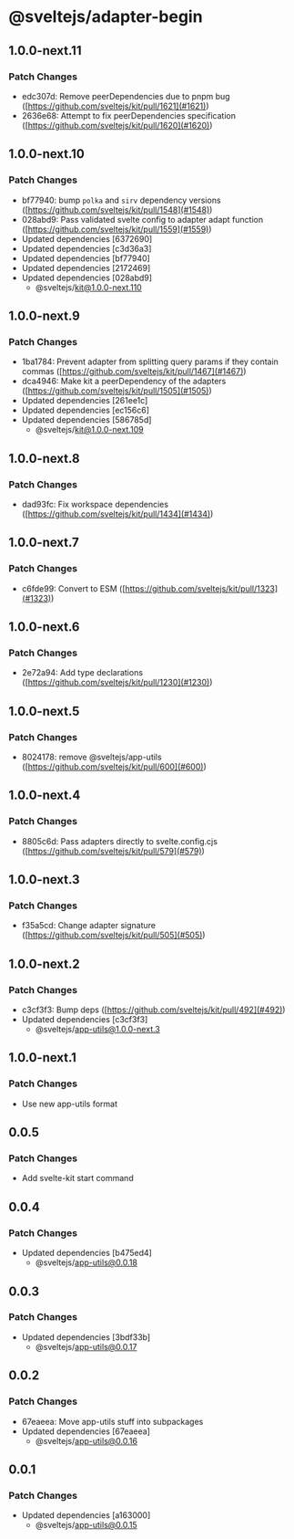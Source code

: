 # @sveltejs/adapter-begin

## 1.0.0-next.11

### Patch Changes

- edc307d: Remove peerDependencies due to pnpm bug ([https://github.com/sveltejs/kit/pull/1621](#1621))
- 2636e68: Attempt to fix peerDependencies specification ([https://github.com/sveltejs/kit/pull/1620](#1620))

## 1.0.0-next.10

### Patch Changes

- bf77940: bump `polka` and `sirv` dependency versions ([https://github.com/sveltejs/kit/pull/1548](#1548))
- 028abd9: Pass validated svelte config to adapter adapt function ([https://github.com/sveltejs/kit/pull/1559](#1559))
- Updated dependencies [6372690]
- Updated dependencies [c3d36a3]
- Updated dependencies [bf77940]
- Updated dependencies [2172469]
- Updated dependencies [028abd9]
  - @sveltejs/kit@1.0.0-next.110

## 1.0.0-next.9

### Patch Changes

- 1ba1784: Prevent adapter from splitting query params if they contain commas ([https://github.com/sveltejs/kit/pull/1467](#1467))
- dca4946: Make kit a peerDependency of the adapters ([https://github.com/sveltejs/kit/pull/1505](#1505))
- Updated dependencies [261ee1c]
- Updated dependencies [ec156c6]
- Updated dependencies [586785d]
  - @sveltejs/kit@1.0.0-next.109

## 1.0.0-next.8

### Patch Changes

- dad93fc: Fix workspace dependencies ([https://github.com/sveltejs/kit/pull/1434](#1434))

## 1.0.0-next.7

### Patch Changes

- c6fde99: Convert to ESM ([https://github.com/sveltejs/kit/pull/1323](#1323))

## 1.0.0-next.6

### Patch Changes

- 2e72a94: Add type declarations ([https://github.com/sveltejs/kit/pull/1230](#1230))

## 1.0.0-next.5

### Patch Changes

- 8024178: remove @sveltejs/app-utils ([https://github.com/sveltejs/kit/pull/600](#600))

## 1.0.0-next.4

### Patch Changes

- 8805c6d: Pass adapters directly to svelte.config.cjs ([https://github.com/sveltejs/kit/pull/579](#579))

## 1.0.0-next.3

### Patch Changes

- f35a5cd: Change adapter signature ([https://github.com/sveltejs/kit/pull/505](#505))

## 1.0.0-next.2

### Patch Changes

- c3cf3f3: Bump deps ([https://github.com/sveltejs/kit/pull/492](#492))
- Updated dependencies [c3cf3f3]
  - @sveltejs/app-utils@1.0.0-next.3

## 1.0.0-next.1

### Patch Changes

- Use new app-utils format

## 0.0.5

### Patch Changes

- Add svelte-kit start command

## 0.0.4

### Patch Changes

- Updated dependencies [b475ed4]
  - @sveltejs/app-utils@0.0.18

## 0.0.3

### Patch Changes

- Updated dependencies [3bdf33b]
  - @sveltejs/app-utils@0.0.17

## 0.0.2

### Patch Changes

- 67eaeea: Move app-utils stuff into subpackages
- Updated dependencies [67eaeea]
  - @sveltejs/app-utils@0.0.16

## 0.0.1

### Patch Changes

- Updated dependencies [a163000]
  - @sveltejs/app-utils@0.0.15
